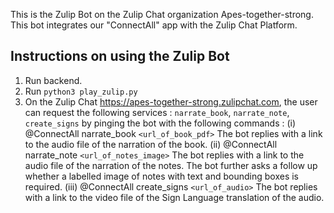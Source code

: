 This is the Zulip Bot on the Zulip Chat organization Apes-together-strong. 
This bot integrates our "ConnectAll" app with the Zulip Chat Platform.

## Instructions on using the Zulip Bot

1. Run backend.
2. Run `python3 play_zulip.py`
3. On the Zulip Chat https://apes-together-strong.zulipchat.com, the user can request the following services : `narrate_book`, `narrate_note`, `create_signs` by pinging the bot with the following commands :
	(i) @ConnectAll narrate_book `<url_of_book_pdf>`
			The bot replies with a link to the audio file of the narration of the book.
	(ii) @ConnectAll narrate_note `<url_of_notes_image>`
			The bot replies with a link to the audio file of the narration of the notes.
			The bot further asks a follow up whether a labelled image of notes with text and bounding boxes is required. 
	(iii) @ConnectAll create_signs `<url_of_audio>`
			The bot replies with a link to the video file of the Sign Language translation of the audio.
